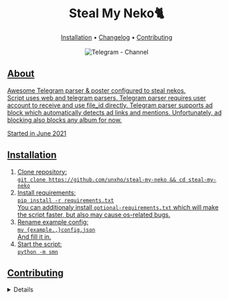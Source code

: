 <h1 align="center">Steal My Neko🐈</h1>

<div align="center">
  <a href="#installation">Installation</a> •
  <a href="https://t.me/nekoslf/3">Changelog</a> •
  <a href="#contributing">Contributing</a><br><br>
  <img alt="Telegram - Channel" src="https://img.shields.io/badge/Telegram-Channel-blue?style=flat-square&logo=telegram"><a href="https://t.me/nekoslf"></img>
</div>

## About
Awesome Telegram parser & poster configured to steal nekos.  
Script uses web and telegram parsers. Telegram parser requires user account to receive and use file_id directly.
Telegram parser supports ad block which automatically detects ad links and mentions. Unfortunately, ad blocking also blocks any album for now.

Started in June 2021
## Installation
1. Clone repository:  
```git clone https://github.com/unxho/steal-my-neko && cd steal-my-neko```  
2. Install requirements:  
```pip install -r requirements.txt```  
You can additionaly install `optional-requirements.txt` which will make the script faster, but also may cause os-related bugs.  
3. Rename example config:  
```mv {example.,}config.json```  
And fill it in.
4. Start the script:  
```python -m smn```

## Contributing
<details>
<summary>Please read before contributing.</summary>

#### Tools
**Formatter:** [`yapf`](https://github.com/google/yapf)  
**Linter:** [`pylint`](https://github.com/PyCQA/pylint)

#### Always test your changes.  
Do not submit something without at least running the module.  

#### Do not make large changes before discussing them first.
We want to know what exactly you are going to make to give you an advice and make sure you are not wasting your time on it.

#### Do not make formatting PRs.  
We know that our code might be not clean enough, but we don't want to merge, view or get notified about 1-line PR which fixes trailing whitelines. Please don't waste everyone's time with pointless changes.
</details>
